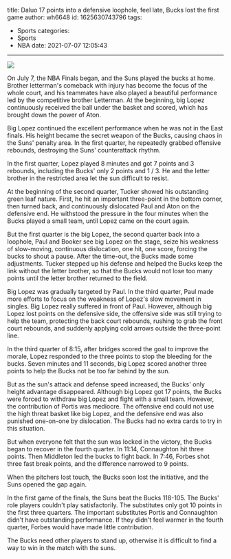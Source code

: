 title: Daluo 17 points into a defensive loophole, feel late, Bucks lost the first game
author: wh6648
id: 1625630743796
tags: 
- Sports
categories: 
- Sports
- NBA
date: 2021-07-07 12:05:43
---
![](https://p3.itc.cn/q_70/images01/20210707/fc23fe8b3aca4072bcb020637d480eed.jpeg)


On July 7, the NBA Finals began, and the Suns played the bucks at home. Brother letterman's comeback with injury has become the focus of the whole court, and his teammates have also played a beautiful performance led by the competitive brother Letterman. At the beginning, big Lopez continuously received the ball under the basket and scored, which has brought down the power of Aton.

Big Lopez continued the excellent performance when he was not in the East finals. His height became the secret weapon of the Bucks, causing chaos in the Suns' penalty area. In the first quarter, he repeatedly grabbed offensive rebounds, destroying the Suns' counterattack rhythm.

In the first quarter, Lopez played 8 minutes and got 7 points and 3 rebounds, including the Bucks' only 2 points and 1 / 3. He and the letter brother in the restricted area let the sun difficult to resist.

At the beginning of the second quarter, Tucker showed his outstanding green leaf nature. First, he hit an important three-point in the bottom corner, then turned back, and continuously dislocated Paul and Aton on the defensive end. He withstood the pressure in the four minutes when the Bucks played a small team, until Lopez came on the court again.

But the first quarter is the big Lopez, the second quarter back into a loophole, Paul and Booker see big Lopez on the stage, seize his weakness of slow-moving, continuous dislocation, one hit, one score, forcing the bucks to shout a pause. After the time-out, the Bucks made some adjustments. Tucker stepped up his defense and helped the Bucks keep the link without the letter brother, so that the Bucks would not lose too many points until the letter brother returned to the field.

Big Lopez was gradually targeted by Paul. In the third quarter, Paul made more efforts to focus on the weakness of Lopez's slow movement in singles. Big Lopez really suffered in front of Paul. However, although big Lopez lost points on the defensive side, the offensive side was still trying to help the team, protecting the back court rebounds, rushing to grab the front court rebounds, and suddenly applying cold arrows outside the three-point line.

In the third quarter of 8:15, after bridges scored the goal to improve the morale, Lopez responded to the three points to stop the bleeding for the bucks. Seven minutes and 11 seconds, big Lopez scored another three points to help the Bucks not be too far behind by the sun.

But as the sun's attack and defense speed increased, the Bucks' only height advantage disappeared. Although big Lopez got 17 points, the Bucks were forced to withdraw big Lopez and fight with a small team. However, the contribution of Portis was mediocre. The offensive end could not use the high threat basket like big Lopez, and the defensive end was also punished one-on-one by dislocation. The Bucks had no extra cards to try in this situation.

But when everyone felt that the sun was locked in the victory, the Bucks began to recover in the fourth quarter. In 11:14, Connaughton hit three points. Then Middleton led the bucks to fight back. In 7:46, Forbes shot three fast break points, and the difference narrowed to 9 points.

When the pitchers lost touch, the Bucks soon lost the initiative, and the Suns opened the gap again.

In the first game of the finals, the Suns beat the Bucks 118-105. The Bucks' role players couldn't play satisfactorily. The substitutes only got 10 points in the first three quarters. The important substitutes Portis and Connaughton didn't have outstanding performance. If they didn't feel warmer in the fourth quarter, Forbes would have made little contribution.

The Bucks need other players to stand up, otherwise it is difficult to find a way to win in the match with the suns.

